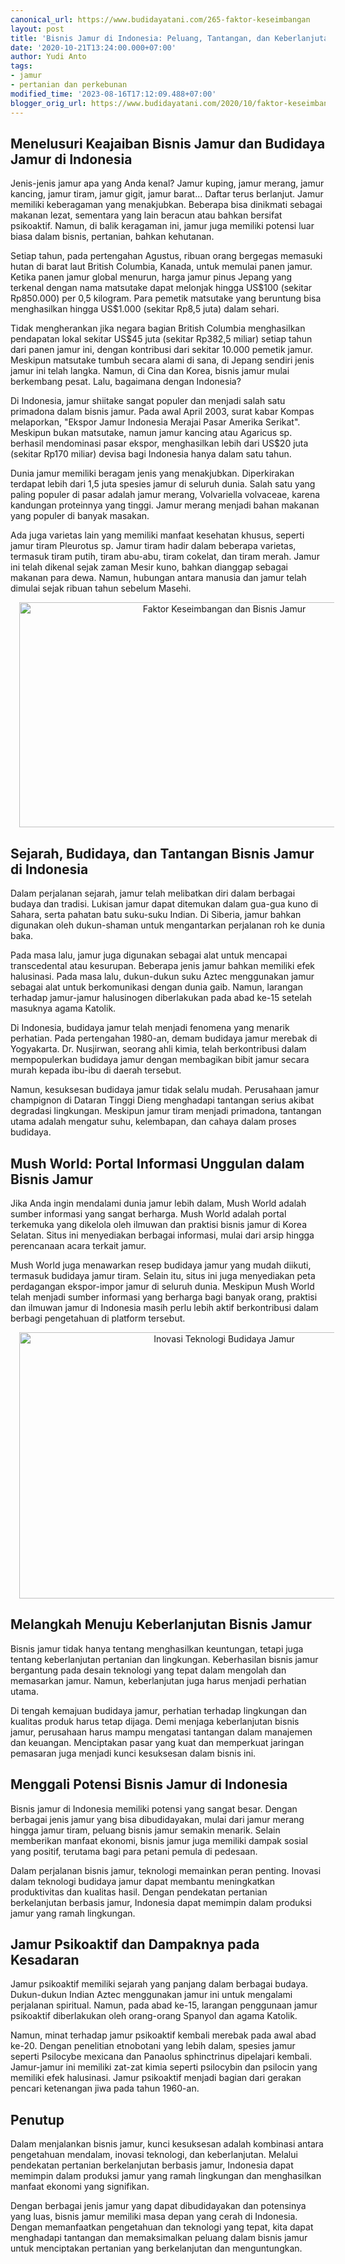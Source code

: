 ```yaml
---
canonical_url: https://www.budidayatani.com/265-faktor-keseimbangan
layout: post
title: 'Bisnis Jamur di Indonesia: Peluang, Tantangan, dan Keberlanjutan Pertanian'
date: '2020-10-21T13:24:00.000+07:00'
author: Yudi Anto
tags:
- jamur
- pertanian dan perkebunan
modified_time: '2023-08-16T17:12:09.488+07:00'
blogger_orig_url: https://www.budidayatani.com/2020/10/faktor-keseimbangan-dan-bisnis-jamur.html
---
```


<h2>Menelusuri Keajaiban Bisnis Jamur dan Budidaya Jamur di Indonesia</h2><p>Jenis-jenis jamur apa yang Anda kenal? Jamur kuping, jamur merang, jamur kancing, jamur tiram, jamur gigit, jamur barat... Daftar terus berlanjut. Jamur memiliki keberagaman yang menakjubkan. Beberapa bisa dinikmati sebagai makanan lezat, sementara yang lain beracun atau bahkan bersifat psikoaktif. Namun, di balik keragaman ini, jamur juga memiliki potensi luar biasa dalam bisnis, pertanian, bahkan kehutanan.</p><p>Setiap tahun, pada pertengahan Agustus, ribuan orang bergegas memasuki hutan di barat laut British Columbia, Kanada, untuk memulai panen jamur. Ketika panen jamur global menurun, harga jamur pinus Jepang yang terkenal dengan nama matsutake dapat melonjak hingga US$100 (sekitar Rp850.000) per 0,5 kilogram. Para pemetik matsutake yang beruntung bisa menghasilkan hingga US$1.000 (sekitar Rp8,5 juta) dalam sehari.</p><p>Tidak mengherankan jika negara bagian British Columbia menghasilkan pendapatan lokal sekitar US$45 juta (sekitar Rp382,5 miliar) setiap tahun dari panen jamur ini, dengan kontribusi dari sekitar 10.000 pemetik jamur. Meskipun matsutake tumbuh secara alami di sana, di Jepang sendiri jenis jamur ini telah langka. Namun, di Cina dan Korea, bisnis jamur mulai berkembang pesat. Lalu, bagaimana dengan Indonesia?</p><p>Di Indonesia, jamur shiitake sangat populer dan menjadi salah satu primadona dalam bisnis jamur. Pada awal April 2003, surat kabar Kompas melaporkan, "Ekspor Jamur Indonesia Merajai Pasar Amerika Serikat". Meskipun bukan matsutake, namun jamur kancing atau Agaricus sp. berhasil mendominasi pasar ekspor, menghasilkan lebih dari US$20 juta (sekitar Rp170 miliar) devisa bagi Indonesia hanya dalam satu tahun.</p><p>Dunia jamur memiliki beragam jenis yang menakjubkan. Diperkirakan terdapat lebih dari 1,5 juta spesies jamur di seluruh dunia. Salah satu yang paling populer di pasar adalah jamur merang, Volvariella volvaceae, karena kandungan proteinnya yang tinggi. Jamur merang menjadi bahan makanan yang populer di banyak masakan.</p><p>Ada juga varietas lain yang memiliki manfaat kesehatan khusus, seperti jamur tiram Pleurotus sp. Jamur tiram hadir dalam beberapa varietas, termasuk tiram putih, tiram abu-abu, tiram cokelat, dan tiram merah. Jamur ini telah dikenal sejak zaman Mesir kuno, bahkan dianggap sebagai makanan para dewa. Namun, hubungan antara manusia dan jamur telah dimulai sejak ribuan tahun sebelum Masehi.</p><div class="separator" style="clear: both; text-align: center;"><a href="https://blogger.googleusercontent.com/img/b/R29vZ2xl/AVvXsEjYET60z6Gn1WK9xqoV-VFKkiqyIgOxNx8TVpSUcFw936sawWf-k2yZ1BJxdMLbL5LoLrsk7t9v7JQn9tdRxtSLeUC3p2aoRj32r1NWLeqrg-e-PqQVMcFoxW7SuZMEljGEoQRrPQtf-QACZT7WoRVQVgA6A6pSwBXQOm-lqV44KLWoXYtfj20kSByHeFs5/s579/jamur_2.JPG" imageanchor="1" style="margin-left: 1em; margin-right: 1em;"><img alt="Faktor Keseimbangan dan Bisnis Jamur" border="0" data-original-height="326" data-original-width="579" height="360" src="https://blogger.googleusercontent.com/img/b/R29vZ2xl/AVvXsEjYET60z6Gn1WK9xqoV-VFKkiqyIgOxNx8TVpSUcFw936sawWf-k2yZ1BJxdMLbL5LoLrsk7t9v7JQn9tdRxtSLeUC3p2aoRj32r1NWLeqrg-e-PqQVMcFoxW7SuZMEljGEoQRrPQtf-QACZT7WoRVQVgA6A6pSwBXQOm-lqV44KLWoXYtfj20kSByHeFs5/w640-h360/jamur_2.JPG" width="640" /></a></div><h2>Sejarah, Budidaya, dan Tantangan Bisnis Jamur di Indonesia</h2><p>Dalam perjalanan sejarah, jamur telah melibatkan diri dalam berbagai budaya dan tradisi. Lukisan jamur dapat ditemukan dalam gua-gua kuno di Sahara, serta pahatan batu suku-suku Indian. Di Siberia, jamur bahkan digunakan oleh dukun-shaman untuk mengantarkan perjalanan roh ke dunia baka.</p><p>Pada masa lalu, jamur juga digunakan sebagai alat untuk mencapai transcedental atau kesurupan. Beberapa jenis jamur bahkan memiliki efek halusinasi. Pada masa lalu, dukun-dukun suku Aztec menggunakan jamur sebagai alat untuk berkomunikasi dengan dunia gaib. Namun, larangan terhadap jamur-jamur halusinogen diberlakukan pada abad ke-15 setelah masuknya agama Katolik.</p><p>Di Indonesia, budidaya jamur telah menjadi fenomena yang menarik perhatian. Pada pertengahan 1980-an, demam budidaya jamur merebak di Yogyakarta. Dr. Nusjirwan, seorang ahli kimia, telah berkontribusi dalam mempopulerkan budidaya jamur dengan membagikan bibit jamur secara murah kepada ibu-ibu di daerah tersebut.</p><p>Namun, kesuksesan budidaya jamur tidak selalu mudah. Perusahaan jamur champignon di Dataran Tinggi Dieng menghadapi tantangan serius akibat degradasi lingkungan. Meskipun jamur tiram menjadi primadona, tantangan utama adalah mengatur suhu, kelembapan, dan cahaya dalam proses budidaya.</p><h2>Mush World: Portal Informasi Unggulan dalam Bisnis Jamur</h2><p>Jika Anda ingin mendalami dunia jamur lebih dalam, Mush World adalah sumber informasi yang sangat berharga. Mush World adalah portal terkemuka yang dikelola oleh ilmuwan dan praktisi bisnis jamur di Korea Selatan. Situs ini menyediakan berbagai informasi, mulai dari arsip hingga perencanaan acara terkait jamur.</p><p>Mush World juga menawarkan resep budidaya jamur yang mudah diikuti, termasuk budidaya jamur tiram. Selain itu, situs ini juga menyediakan peta perdagangan ekspor-impor jamur di seluruh dunia. Meskipun Mush World telah menjadi sumber informasi yang berharga bagi banyak orang, praktisi dan ilmuwan jamur di Indonesia masih perlu lebih aktif berkontribusi dalam berbagi pengetahuan di platform tersebut.</p><div class="separator" style="clear: both; text-align: center;"><a href="https://blogger.googleusercontent.com/img/b/R29vZ2xl/AVvXsEi6tE6I95jsLKJ_lNyLETQTqfAvqTVKWPJG7PFnR7waSMXEqIDy90Yu818Iscewvtg-a1wkK8PIHiAew01hDUtSI4UB0u1Y-20uiB_Y-DpE3NL9Nj-icfD2bC_iercbeYAX4KGBCXDvcJ_uiZZ4Y9mbu4xdu4Ji_Fp8VFfWgU1jgzftJRSa8uu7tWU1d8WR/s520/mushrooms.jpg" imageanchor="1" style="margin-left: 1em; margin-right: 1em;"><img alt="Inovasi Teknologi Budidaya Jamur" border="0" data-original-height="346" data-original-width="520" height="426" src="https://blogger.googleusercontent.com/img/b/R29vZ2xl/AVvXsEi6tE6I95jsLKJ_lNyLETQTqfAvqTVKWPJG7PFnR7waSMXEqIDy90Yu818Iscewvtg-a1wkK8PIHiAew01hDUtSI4UB0u1Y-20uiB_Y-DpE3NL9Nj-icfD2bC_iercbeYAX4KGBCXDvcJ_uiZZ4Y9mbu4xdu4Ji_Fp8VFfWgU1jgzftJRSa8uu7tWU1d8WR/w640-h426/mushrooms.jpg" width="640" /></a></div><h2>Melangkah Menuju Keberlanjutan Bisnis Jamur</h2><p>Bisnis jamur tidak hanya tentang menghasilkan keuntungan, tetapi juga tentang keberlanjutan pertanian dan lingkungan. Keberhasilan bisnis jamur bergantung pada desain teknologi yang tepat dalam mengolah dan memasarkan jamur. Namun, keberlanjutan juga harus menjadi perhatian utama.</p><p>Di tengah kemajuan budidaya jamur, perhatian terhadap lingkungan dan kualitas produk harus tetap dijaga. Demi menjaga keberlanjutan bisnis jamur, perusahaan harus mampu mengatasi tantangan dalam manajemen dan keuangan. Menciptakan pasar yang kuat dan memperkuat jaringan pemasaran juga menjadi kunci kesuksesan dalam bisnis ini.</p><h2>Menggali Potensi Bisnis Jamur di Indonesia</h2><p>Bisnis jamur di Indonesia memiliki potensi yang sangat besar. Dengan berbagai jenis jamur yang bisa dibudidayakan, mulai dari jamur merang hingga jamur tiram, peluang bisnis jamur semakin menarik. Selain memberikan manfaat ekonomi, bisnis jamur juga memiliki dampak sosial yang positif, terutama bagi para petani pemula di pedesaan.</p><p>Dalam perjalanan bisnis jamur, teknologi memainkan peran penting. Inovasi dalam teknologi budidaya jamur dapat membantu meningkatkan produktivitas dan kualitas hasil. Dengan pendekatan pertanian berkelanjutan berbasis jamur, Indonesia dapat memimpin dalam produksi jamur yang ramah lingkungan.</p><h2>Jamur Psikoaktif dan Dampaknya pada Kesadaran</h2><p>Jamur psikoaktif memiliki sejarah yang panjang dalam berbagai budaya. Dukun-dukun Indian Aztec menggunakan jamur ini untuk mengalami perjalanan spiritual. Namun, pada abad ke-15, larangan penggunaan jamur psikoaktif diberlakukan oleh orang-orang Spanyol dan agama Katolik.</p><p>Namun, minat terhadap jamur psikoaktif kembali merebak pada awal abad ke-20. Dengan penelitian etnobotani yang lebih dalam, spesies jamur seperti Psilocybe mexicana dan Panaolus sphinctrinus dipelajari kembali. Jamur-jamur ini memiliki zat-zat kimia seperti psilocybin dan psilocin yang memiliki efek halusinasi. Jamur psikoaktif menjadi bagian dari gerakan pencari ketenangan jiwa pada tahun 1960-an.</p><h2>Penutup</h2><p>Dalam menjalankan bisnis jamur, kunci kesuksesan adalah kombinasi antara pengetahuan mendalam, inovasi teknologi, dan keberlanjutan. Melalui pendekatan pertanian berkelanjutan berbasis jamur, Indonesia dapat memimpin dalam produksi jamur yang ramah lingkungan dan menghasilkan manfaat ekonomi yang signifikan.</p><p>Dengan berbagai jenis jamur yang dapat dibudidayakan dan potensinya yang luas, bisnis jamur memiliki masa depan yang cerah di Indonesia. Dengan memanfaatkan pengetahuan dan teknologi yang tepat, kita dapat menghadapi tantangan dan memaksimalkan peluang dalam bisnis jamur untuk menciptakan pertanian yang berkelanjutan dan menguntungkan.</p>